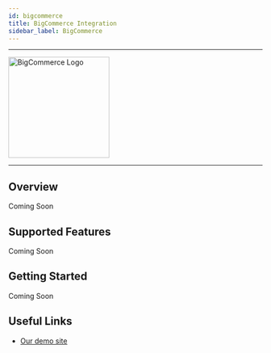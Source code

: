 ```yaml
---
id: bigcommerce
title: BigCommerce Integration
sidebar_label: BigCommerce
---
```


---

<a href="https://www.bigcommerce.com/" rel="noreferrer noopener" target="_blank" aria-label="visit the BigCommerce site">
  <img src="/img/docs/platform/bigcommerce-logo.svg" alt="BigCommerce Logo" width="200"/>
</a>

---

## Overview

Coming Soon

## Supported Features

Coming Soon


## Getting Started

Coming Soon


## Useful Links

- [Our demo site](https://demo.deity.io/)
